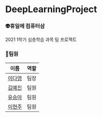 # DeepLearningProject
### 👽휴일에 컴퓨터삼
2021 1학기 심층학습 과목 팀 프로젝트

### 👩팀원
|이름|역할|
|-----|----|
|[이다영](https://github.com/youngDaLee)|팀장|
|[김예진](https://github.com/YaejinK)|팀원|
|[유승아](https://github.com/SeungAh-Yoo99)|팀원|
|[이현주](https://github.com/hyunjoolee201910828)|팀원|